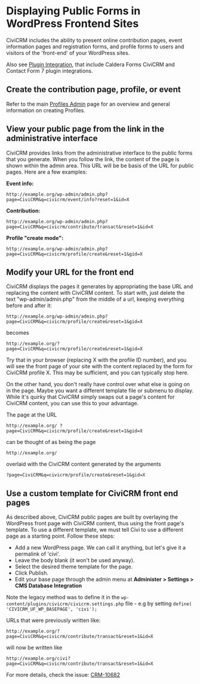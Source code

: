 # Displaying Public Forms in WordPress Frontend Sites

CiviCRM includes the ability to present online contribution pages, event information pages and registration forms, and profile forms to users and visitors of the 'front-end' of your WordPress sites.

Also see [Plugin Integration](./plugin-integration.md), that include Caldera Forms CiviCRM and Contact Form 7 plugin integrations. 

## Create the contribution page, profile, or event

Refer to the main [Profiles Admin](https://docs.civicrm.org/user/en/latest/organising-your-data/profiles/) page for an overview and general information on creating Profiles.

## View your public page from the link in the administrative interface

CiviCRM provides links from the administrative interface to the public forms that you generate. When you follow the link, the content of the page is shown within the admin area. This URL will be be basis of the URL for public pages. Here are a few examples:

**Event info:**

`http://example.org/wp-admin/admin.php?page=CiviCRM&q=civicrm/event/info?reset=1&id=X`

**Contribution:**

`http://example.org/wp-admin/admin.php?page=CiviCRM&q=civicrm/contribute/transact&reset=1&id=X`

**Profile "create mode":**

`http://example.org/wp-admin/admin.php?page=CiviCRM&q=civicrm/profile/create&reset=1&gid=X`

## Modify your URL for the front end

CiviCRM displays the pages it generates by appropriating the base URL and replacing the content with CiviCRM content. To start with, just delete the text "wp-admin/admin.php" from the middle of a url, keeping everything before and after it:

`http://example.org/wp-admin/admin.php?page=CiviCRM&q=civicrm/profile/create&reset=1&gid=X`

becomes

`http://example.org/?page=CiviCRM&q=civicrm/profile/create&reset=1&gid=X`

Try that in your browser (replacing X with the profile ID number), and you will see the front page of your site with the content replaced by the form for CiviCRM profile X. This may be sufficient, and you can typically stop here.

On the other hand, you don't really have control over what else is going on in the page. Maybe you want a different template file or submenu to display. While it's quirky that CiviCRM simply swaps out a page's content for CiviCRM content, you can use this to your advantage.

The page at the URL

`http://example.org/ ?page=CiviCRM&q=civicrm/profile/create&reset=1&gid=X`

can be thought of as being the page

`http://example.org/`

overlaid with the CiviCRM content generated by the arguments

`?page=CiviCRM&q=civicrm/profile/create&reset=1&gid=X`

## Use a custom template for CiviCRM front end pages

As described above, CiviCRM public pages are built by overlaying the WordPress front page with CiviCRM content, thus using the front page's template. To use a different template, we must tell Civi to use a different page as a starting point. Follow these steps:

* Add a new WordPress page. We can call it anything, but let's give it a permalink of 'civi'.
* Leave the body blank (it won't be used anyway).
* Select the desired theme template for the page.
* Click Publish.
* Edit your base page through the admin menu at **Administer > Settings > CMS Database Integration**

Note the legacy method was to define it in the `wp-content/plugins/civicrm/civicrm.settings.php` file - e.g by setting `define( 'CIVICRM_UF_WP_BASEPAGE', 'civi');`

URLs that were previously written like:

```
http://example.org/?page=CiviCRM&q=civicrm/contribute/transact&reset=1&id=X
```

will now be written like

```
http://example.org/civi?page=CiviCRM&q=civicrm/contribute/transact&reset=1&id=X
```

For more details, check the issue: [CRM-10682](http://issues.civicrm.org/jira/browse/CRM-10682)
